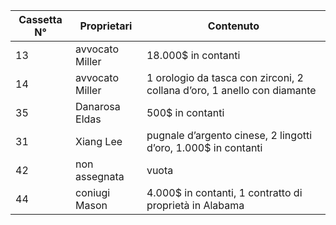 | Cassetta N° | Proprietari     | Contenuto                                                               |
| ----------- | --------------- | ----------------------------------------------------------------------- |
| 13          | avvocato Miller | 18.000$ in contanti                                                     |
| 14          | avvocato Miller | 1 orologio da tasca con zirconi, 2 collana d’oro, 1 anello con diamante |
| 35          | Danarosa Eldas  | 500$ in contanti                                                        |
| 31          | Xiang Lee       | pugnale d’argento cinese, 2 lingotti d’oro, 1.000$ in contanti          |
| 42          | non assegnata   | vuota                                                                   |
| 44          | coniugi Mason   | 4.000$ in contanti, 1 contratto di proprietà in Alabama                 |
